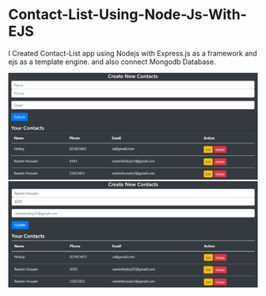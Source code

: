 # Contact-List-Using-Node-Js-With-EJS
I Created Contact-List app using Nodejs with Express.js as a framework and ejs as a template engine. and also connect Mongodb Database.

![](image/1.png)
![](image/2.png)

